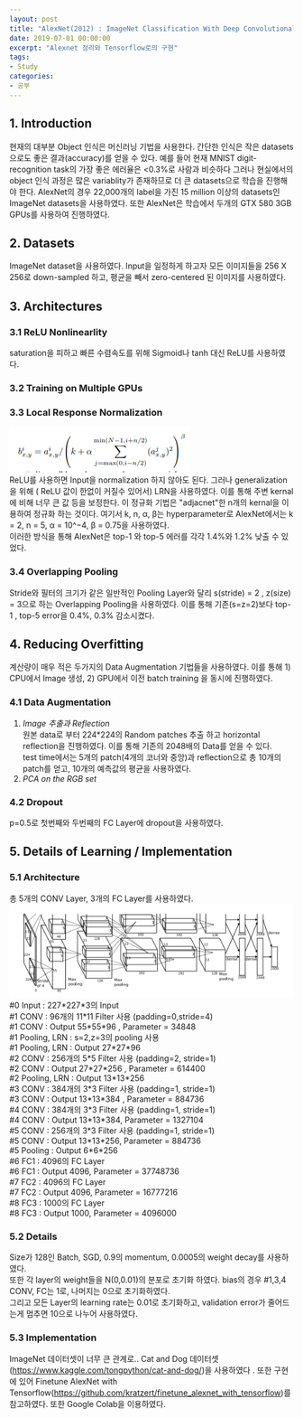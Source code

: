 ```yaml
---
layout: post
title: "AlexNet(2012) : ImageNet Classification With Deep Convolutional Neural Network"
date: 2019-07-01 00:00:00
excerpt: "Alexnet 정리와 Tensorflow로의 구현" 
tags:
- Study
categories:
- 공부
---
```


## 1. Introduction
현재의 대부분 Object 인식은 머신러닝 기법을 사용한다. 간단한 인식은 작은 datasets 으로도 좋은 결과(accuracy)를 얻을 수 있다. 예를 들어 현재 MNIST digit-recognition task의 가장 좋은 에러율은 <0.3%로 사람과 비슷하다 그러나 현실에서의 object 인식 과정은 많은 variablity가 존재하므로 더 큰 datasets으로 학습을 진행해야 한다. AlexNet의 경우 22,000개의 label을 가진 15 million 이상의 datasets인 ImageNet datasets을 사용하였다. 또한 AlexNet은 학습에서 두개의 GTX 580 3GB GPUs를 사용하여 진행하였다.

## 2. Datasets
ImageNet dataset을 사용하였다. Input을 일정하게 하고자 모든 이미지들을 256 X 256로 down-sampled 하고, 평균을 빼서 zero-centered 된 이미지를 사용하였다.

## 3. Architectures
### 3.1 ReLU Nonlinearlity
saturation을 피하고 빠른 수렴속도를 위해 Sigmoid나 tanh 대신 ReLU를 사용하였다.
### 3.2 Training on Multiple GPUs
### 3.3 Local Response Normalization
![LRN](https://github.com/dghg/dghg.github.io/raw/master/_posts/img/1.PNG)  
ReLU를 사용하면 Input을 normalization 하지 않아도 된다. 
그러나 generalization을 위해 ( ReLU 값이 한없이 커질수 있어서) LRN을 사용하였다. 이를 통해 주변 kernal에 비해 너무 큰 값 등을 보정한다. 
이 정규화 기법은 "adjacnet"한 n개의 kernal을 이용하여 정규화 하는 것이다. 여기서 k, n, α, β는 hyperparameter로 AlexNet에서는 k = 2, n = 5, α = 10^−4, β = 0.75을 사용하였다.  
이러한 방식을 통해 AlexNet은 top-1 와 top-5 에러를 각각 1.4%와 1.2% 낮출 수 있었다.


### 3.4 Overlapping Pooling
Stride와 필터의 크기가 같은 일반적인 Pooling Layer와 달리 s(stride) = 2 , z(size) = 3으로 하는 Overlapping Pooling을 사용하였다. 이를 통해 기존(s=z=2)보다 top-1 , top-5 error을 0.4%, 0.3% 감소시켰다.


## 4. Reducing Overfitting
계산량이 매우 적은 두가지의 Data Augmentation 기법들을 사용하였다. 이를 통해 1) CPU에서 Image 생성, 2) GPU에서 이전 batch training 을 동시에 진행하였다.
### 4.1 Data Augmentation
1. *Image 추출과 Reflection*  
원본 data로 부터 224\*224의 Random patches 추출 하고 horizontal reflection을 진행하였다. 이를 통해 기존의 2048배의 Data를 얻을 수 있다.  
test time에서는 5개의 patch(4개의 코너와 중앙)과 reflection으로 총 10개의 patch를 얻고, 10개의 예측값의 평균을 사용하였다.
2. *PCA on the RGB set*

### 4.2 Dropout
p=0.5로 첫번째와 두번째의 FC Layer에 dropout을 사용하였다.

## 5. Details of Learning / Implementation
### 5.1 Architecture
총 5개의 CONV Layer, 3개의 FC Layer를 사용하였다.
![ARCH](https://github.com/dghg/dghg.github.io/blob/master/_posts/img/2.PNG?raw=true)
#0 Input : 227\*227\*3의 Input  
#1 CONV : 96개의 11\*11 Filter 사용 (padding=0,stride=4)  
#1 CONV : Output 55\*55\*96 , Parameter = 34848  
#1 Pooling, LRN : s=2,z=3의 pooling 사용  
#1 Pooling, LRN : Output 27\*27\*96  
#2 CONV : 256개의 5\*5 Filter 사용 (padding=2, stride=1)  
#2 CONV : Output 27\*27\*256 , Parameter = 614400  
#2 Pooling, LRN : Output 13\*13\*256  
#3 CONV : 384개의 3\*3 Filter 사용 (padding=1, stride=1)  
#3 CONV : Output 13\*13\*384 , Parameter = 884736  
#4 CONV : 384개의 3\*3 Filter 사용 (padding=1, stride=1)  
#4 CONV : Output 13\*13\*384, Parameter = 1327104  
#5 CONV : 256개의 3\*3 Filter 사용 (padding=1, stride=1)  
#5 CONV : Output 13\*13\*256, Parameter = 884736  
#5 Pooling : Output 6\*6\*256  
#6 FC1 : 4096의 FC Layer  
#6 FC1 : Output 4096, Parameter = 37748736  
#7 FC2 : 4096의 FC Layer  
#7 FC2 : Output 4096, Parameter = 16777216  
#8 FC3 : 1000의 FC Layer  
#8 FC3 : Output 1000, Parameter = 4096000  

### 5.2 Details
Size가 128인 Batch, SGD, 0.9의 momentum, 0.0005의 weight decay를 사용하였다.  
또한 각 layer의 weight들을 N(0,0.01)의 분포로 초기화 하였다. bias의 경우 #1,3,4 CONV, FC는 1로, 나머지는 0으로 초기화하였다.  
그리고 모든 Layer의 learning rate는 0.01로 초기화하고, validation error가 줄어드는게 멈추면 10으로 나누어 사용하였다. 

### 5.3 Implementation
ImageNet 데이터셋이 너무 큰 관계로.. Cat and Dog 데이터셋(https://www.kaggle.com/tongpython/cat-and-dog/)을 사용하였다 . 또한 구현에 있어 Finetune AlexNet with Tensorflow(https://github.com/kratzert/finetune_alexnet_with_tensorflow)를 참고하였다. 또한 Google Colab을 이용하였다.

